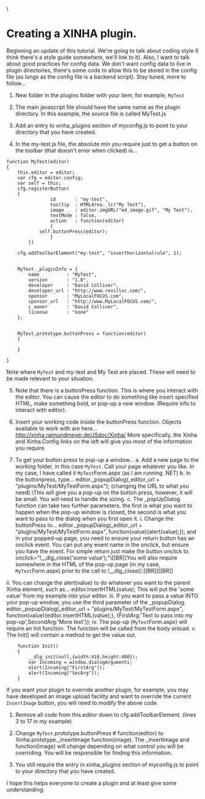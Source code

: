 \\
# Creating a XINHA plugin.

Beginning an update of this tutorial.  We're going to talk about coding style (I think there's a style guide somewhere, we'll link to it).  Also, I want to talk about good practices for config data.  We don't want config data to live in plugin directories, there's some code to allow this to be stored in the config file (as longs as the config file is a backend script).  Stay tuned, more to follow...

1. New folder in the plugins folder with your item, for example, `MyTest`

2. The main javascript file should have the same name as the plugin directory.  In this example, the source file is called MyTest.js

3. Add an entry to xinha_plugins section of myconfig.js to point to your directory that you have created.

4. In the my-test.js file, the absolute min you require just to get a button on the toolbar (that doesn't error when clicked) is...

```
function MyTest(editor)
{
	this.editor = editor;
	var cfg = editor.config;
	var self = this;
	cfg.registerButton(
	{
                id       : "my-test",
                tooltip  : HTMLArea._lc("My Test"),
                image    : editor.imgURL("ed_image.gif", "My Test"),
                textMode : false,
                action   : function(editor)
                {
			self.buttonPress(editor);
                }
        })

	cfg.addToolbarElement("my-test", "inserthorizontalrule", 1);


	MyTest._pluginInfo = {
		name          : "MyTest",
		version       : "1.0",
		developer     : "David Colliver",
		developer_url : "http://www.revilloc.com/",
		sponsor       : "MyLocalFOCUS.com",
		sponsor_url   : "http://www.MyLocalFOCUS.com/",
		c_owner       : "David Colliver",
		license       : "none"
	};

	
	MyTest.prototype.buttonPress = function(editor)
	{
	
	}

}
```

Note where `MyTest` and my-test and My Test are placed. These will need to be made relevant to your situation.


5. Note that there is a buttonPress function. This is where you interact with the editor. You can cause the editor to do something like insert specified HTML, make something bold, or pop-up a new window. (Require info to interact with editor).

6. Insert your working code inside the buttonPress function.
	Objects available to work with are here...
	http://xinha.raimundmeyer.de/JSdoc/Xinha/
	More specifically, the Xinha and Xinha.Config links on the left will give you most of the information you require.

7. To get your button press to pop-up a window...
	a. Add a new page to the working folder, in this case `MyTest`. Call your page whatever you like. In my case, I have called it `MyTest`Form.aspx (as I am running .NET)
	b. In the buttonpress, type... editor._popupDialog(_editor_url + "plugins/MyTest/MyTestForm.aspx"); (changing the URL to what you need).\\This will give you a pop-up on the button press, however, it will be small. You will need to handle the sizing.
	c. The _popUpDialog function can take two further parameters. the first is what you want to happen when the pop-up window is closed, the second is what you want to pass to the dialog when you first open it.
		i. Change the buttonPress to... editor._popupDialog(_editor_url + "plugins/MyTest/MyTestForm.aspx", function(value){alert(value);}); and in your popped-up page, you need to ensure your return button has an onclick event. You can put any event name in the onclick, but ensure you have the event. For simple return just make the button onclick to onclick="!__dlg_close('some value');"\\[[BR]]You will also require <script src="../../popups/popup.js" type=text/javascript></script> somewhere in the HTML of the pop-up page (in my case, `MyTest`Form.aspx) prior to the call to !__dlg_close().[[BR]][[BR]]

ii. You can change the alert(value) to do whatever you want to the parent Xinha element, such as...  editor.insertHTML(value); This will put the 'some value' from my example into your editor.
		iii. If you want to pass a value INTO your pop-up window, you use the third parameter of the _popupDialog. editor._popupDialog(_editor_url + "plugins/MyTest/MyTestForm.aspx", function(value){editor.insertHTML(value);}, {FirstArg:'Text to pass into my pop-up',SecondArg:'More text'});
		iv. The pop-up (`MyTest`Form.aspx) will require an Init function. The function will be called from the body onload. <body onload="Init()">
		v. The Init() will contain a method to get the value out.

```
	function Init()
	{
		__dlg_init(null,{width:410,height:400});
		var Incoming = window.dialogArguments;
		alert(Incoming["FirstArg"]);
		alert(Incoming["SecArg"]);
	}
```




If you want your plugin to override another plugin, for example, you may have developed an image upload facility and want to override the current `InsertImage` button, you will need to modify the above code.

1. Remove all code from this.editor down to cfg.addToolbarElement. (lines 3 to 17 in my example)

2. Change `MyTest`.prototype.buttonPress # function(editor) to Xinha.prototype._insertImage function(image).
     The _insertImage and function(image) will change depending on what control you will be overriding. You will be responsible for finding this information.
3. You still require the entry in xinha_plugins section of myconfig.js to point to your directory that you have created.



I hope this helps everyone to create a plugin and at least give some understanding.
